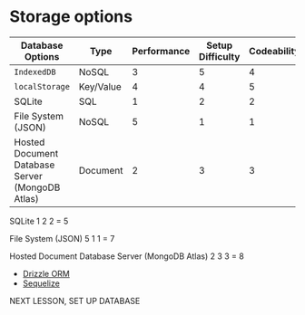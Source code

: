 # Storage options

| Database Options                                | Type      | Performance | Setup Difficulty | Codeability | Offline | File System | Browser | Desktop | Mobile |
| ----------------------------------------------- | --------- | ----------- | ---------------- | ----------- | ------- | ----------- | ------- | ------- | ------ |
| `IndexedDB`                                     | NoSQL     | 3           | 5                | 4           | Yes     | No          | Yes     | Yes     | No     |
| `localStorage`                                  | Key/Value | 4           | 4                | 5           | Yes     | No          | Yes     | Yes     | No     |
| SQLite                                          | SQL       | 1           | 2                | 2           | Yes     | Yes         | No      | Yes     | Yes    |
| File System (JSON)                              | NoSQL     | 5           | 1                | 1           | Yes     | Yes         | No      | Yes     | Yes    |
| Hosted Document Database Server (MongoDB Atlas) | Document  | 2           | 3                | 3           | No      | No          | Yes     | Yes     | Yes    |

SQLite 1 2 2 = 5

File System (JSON) 5 1 1 = 7

Hosted Document Database Server (MongoDB Atlas) 2 3 3 = 8

- [Drizzle ORM](https://orm.drizzle.team/docs/)
- [Sequelize](https://sequelize.org/docs/v7/)




NEXT LESSON, SET UP DATABASE